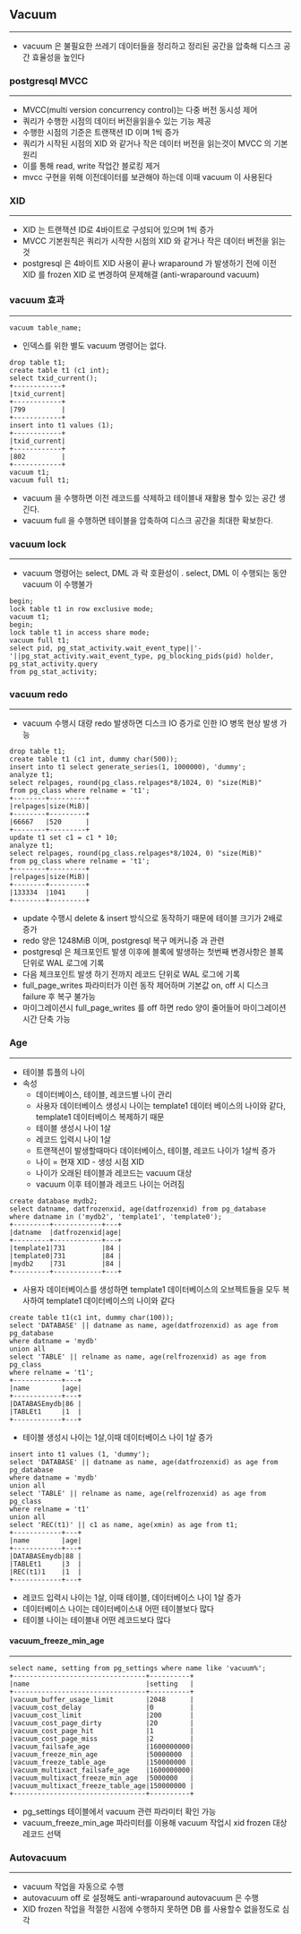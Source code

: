 ## Vacuum
<hr/>

* vacuum 은 불필요한 쓰레기 데이터들을 정리하고 정리된 공간을 압축해 디스크 공간 효율성을 높인다

### postgresql MVCC
<hr/>

* MVCC(multi version concurrency control)는 다중 버전 동시성 제어
* 쿼리가 수행한 시점의 데이터 버전을읽을수 있는 기능 제공
* 수행한 시점의 기준은 트랜잭션 ID 이며 1씩 증가
* 쿼리가 시작된 시점의 XID 와 같거나 작은 데이터 버전을 읽는것이 MVCC 의 기본 원리
* 이를 통해 read, write 작업간 블로킹 제거
* mvcc 구현을 위해 이전데이터를 보관해야 하는데 이때 vacuum 이 사용된다

### XID
<hr/>

* XID 는 트랜잭션 ID로 4바이트로 구성되어 있으며 1씩 증가
* MVCC 기본원칙은 쿼리가 시작한 시점의 XID 와 같거나 작은 데이터 버전을 읽는것
* postgresql 은 4바이트 XID 사용이 끝나 wraparound 가 발생하기 전에 이전 XID 를 frozen XID 로 변경하여 문제해결 (anti-wraparound vacuum)

### vacuum 효과
<hr/>

```postgresql
vacuum table_name;
```
* 인덱스를 위한 별도 vacuum 명령어는 없다.
```postgresql
drop table t1;
create table t1 (c1 int);
select txid_current();
+------------+
|txid_current|
+------------+
|799         |
+------------+
insert into t1 values (1);
+------------+
|txid_current|
+------------+
|802         |
+------------+
vacuum t1;
vacuum full t1;
```
* vacuum 을 수행하면 이전 레코드를 삭제하고 테이블내 재활용 할수 있는 공간 생긴다.
* vacuum full 을 수행하면 테이블을 압축하여 디스크 공간을 최대한 확보한다.

### vacuum lock
<hr/>

* vacuum 명령어는 select, DML 과 락 호환성이 . select, DML 이 수행되는 동안 vacuum 이 수행불가
```postgresql
begin;
lock table t1 in row exclusive mode;
vacuum t1;
begin;
lock table t1 in access share mode;
vacuum full t1;
select pid, pg_stat_activity.wait_event_type||'-'||pg_stat_activity.wait_event_type, pg_blocking_pids(pid) holder, pg_stat_activity.query
from pg_stat_activity;
```

### vacuum redo
<hr/>

* vacuum 수행시 대량 redo 발생하면 디스크 IO 증가로 인한 IO 병목 현상 발생 가능
```postgresql
drop table t1;
create table t1 (c1 int, dummy char(500));
insert into t1 select generate_series(1, 1000000), 'dummy';
analyze t1;
select relpages, round(pg_class.relpages*8/1024, 0) "size(MiB)"
from pg_class where relname = 't1';
+--------+---------+
|relpages|size(MiB)|
+--------+---------+
|66667   |520      |
+--------+---------+
update t1 set c1 = c1 * 10;
analyze t1;
select relpages, round(pg_class.relpages*8/1024, 0) "size(MiB)"
from pg_class where relname = 't1';
+--------+---------+
|relpages|size(MiB)|
+--------+---------+
|133334  |1041     |
+--------+---------+
```
* update 수행시 delete & insert 방식으로 동작하기 때문에 테이블 크기가 2배로 증가
* redo 양은 1248MiB 이며, postgresql 복구 메커니증 과 관련
* postgresql 은 체크포인트 발생 이후에 블록에 발생하는 첫번째 변경사항은 블록 단위로 WAL 로그에 기록
* 다음 체크포인트 발생 하기 전까지 레코드 단위로 WAL 로그에 기록 
* full_page_writes 파라미터가 이런 동작 제어하며 기본값 on, off 시 디스크 failure 후 복구 불가능
* 마이그레이션시 full_page_writes 를 off 하면 redo 양이 줄어들어 마이그레이션 시간 단축 가능

### Age
<hr/>

* 테이블 튜플의 나이
* 속성
  * 데이터베이스, 테이블, 레코드별 나이 관리
  * 사용자 데이터베이스 생성시 나이는 template1 데이터 베이스의 나이와 같다, template1 데이터베이스 복제하기 때문
  * 테이블 생성시 나이 1살
  * 레코드 입력시 나이 1살
  * 트랜잭션이 발생할때마다 데이터베이스, 테이블, 레코드 나이가 1살씩 증가
  * 나이 = 현재 XID - 생성 시점 XID
  * 나이가 오래된 테이블과 레코드는 vacuum 대상
  * vacuum 이후 테이블과 레코드 나이는 어려짐
```postgresql
create database mydb2;
select datname, datfrozenxid, age(datfrozenxid) from pg_database
where datname in ('mydb2', 'template1', 'template0');
+---------+------------+---+
|datname  |datfrozenxid|age|
+---------+------------+---+
|template1|731         |84 |
|template0|731         |84 |
|mydb2    |731         |84 |
+---------+------------+---+
```
* 사용자 데이터베이스를 생성하면 template1 데이터베이스의 오브젝트들을 모두 복사하여 template1 데이터베이스의 나이와 같다
```postgresql
create table t1(c1 int, dummy char(100));
select 'DATABASE' || datname as name, age(datfrozenxid) as age from pg_database
where datname = 'mydb'
union all
select 'TABLE' || relname as name, age(relfrozenxid) as age from pg_class
where relname = 't1';
+------------+---+
|name        |age|
+------------+---+
|DATABASEmydb|86 |
|TABLEt1     |1  |
+------------+---+
```
* 테이블 생성시 나이는 1살,이때 데이터베이스 나이 1살 증가
```postgresql
insert into t1 values (1, 'dummy');
select 'DATABASE' || datname as name, age(datfrozenxid) as age from pg_database
where datname = 'mydb'
union all
select 'TABLE' || relname as name, age(relfrozenxid) as age from pg_class
where relname = 't1'
union all
select 'REC(t1)' || c1 as name, age(xmin) as age from t1;
+------------+---+
|name        |age|
+------------+---+
|DATABASEmydb|88 |
|TABLEt1     |3  |
|REC(t1)1    |1  |
+------------+---+
```
* 레코드 입력시 나이는 1살, 이때 테이블, 데이터베이스 나이 1살 증가
* 데이터베이스 나이는 데이터베이스내 어떤 테이블보다 많다
* 테이블 나이는 테이블내 어떤 레코드보다 많다

#### vacuum_freeze_min_age
<hr/>

```postgresql
select name, setting from pg_settings where name like 'vacuum%';
+---------------------------------+----------+
|name                             |setting   |
+---------------------------------+----------+
|vacuum_buffer_usage_limit        |2048      |
|vacuum_cost_delay                |0         |
|vacuum_cost_limit                |200       |
|vacuum_cost_page_dirty           |20        |
|vacuum_cost_page_hit             |1         |
|vacuum_cost_page_miss            |2         |
|vacuum_failsafe_age              |1600000000|
|vacuum_freeze_min_age            |50000000  |
|vacuum_freeze_table_age          |150000000 |
|vacuum_multixact_failsafe_age    |1600000000|
|vacuum_multixact_freeze_min_age  |5000000   |
|vacuum_multixact_freeze_table_age|150000000 |
+---------------------------------+----------+
```
* pg_settings 테이블에서 vacuum 관련 파라미터 확인 가능
* vacuum_freeze_min_age 파라미터를 이용해 vacuum 작업시 xid frozen 대상 레코드 선택

### Autovacuum
<hr/>

* vacuum 작업을 자동으로 수행
* autovacuum off 로 설정해도 anti-wraparound autovacuum 은 수행
* XID frozen 작업을 적절한 시점에 수행하지 못하면 DB 를 사용할수 없을정도로 심각

